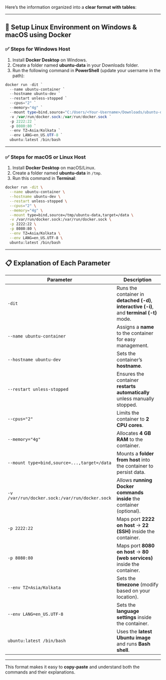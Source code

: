 Here’s the information organized into a **clear format with tables**:

---

## 🐧 **Setup Linux Environment on Windows & macOS using Docker**

### ✅ **Steps for Windows Host**

1. Install **Docker Desktop** on Windows.
2. Create a folder named **ubuntu-data** in your Downloads folder.
3. Run the following command in **PowerShell** (update your username in the path):

```powershell
docker run -dit `
  --name ubuntu-container `
  --hostname ubuntu-dev `
  --restart unless-stopped `
  --cpus="2" `
  --memory="4g" `
  --mount type=bind,source="C:/Users/<Your-Username>/Downloads/ubuntu-data",target=/data `
  -v /var/run/docker.sock:/var/run/docker.sock `
  -p 2222:22 `
  -p 8080:80 `
  --env TZ=Asia/Kolkata `
  --env LANG=en_US.UTF-8 `
  ubuntu:latest /bin/bash
```

---

### ✅ **Steps for macOS or Linux Host**

1. Install **Docker Desktop** on macOS/Linux.
2. Create a folder named **ubuntu-data** in `/tmp`.
3. Run this command in **Terminal**:

```bash
docker run -dit \
  --name ubuntu-container \
  --hostname ubuntu-dev \
  --restart unless-stopped \
  --cpus="2" \
  --memory="4g" \
  --mount type=bind,source=/tmp/ubuntu-data,target=/data \
  -v /var/run/docker.sock:/var/run/docker.sock \
  -p 2222:22 \
  -p 8080:80 \
  --env TZ=Asia/Kolkata \
  --env LANG=en_US.UTF-8 \
  ubuntu:latest /bin/bash
```

---

## 📋 **Explanation of Each Parameter**

| **Parameter**                                  | **Description**                                                                            |
| ---------------------------------------------- | ------------------------------------------------------------------------------------------ |
| `-dit`                                         | Runs the container in **detached (-d)**, **interactive (-i)**, and **terminal (-t)** mode. |
| `--name ubuntu-container`                      | Assigns a **name** to the container for easy management.                                   |
| `--hostname ubuntu-dev`                        | Sets the container’s **hostname**.                                                         |
| `--restart unless-stopped`                     | Ensures the container **restarts automatically** unless manually stopped.                  |
| `--cpus="2"`                                   | Limits the container to **2 CPU cores**.                                                   |
| `--memory="4g"`                                | Allocates **4 GB RAM** to the container.                                                   |
| `--mount type=bind,source=...,target=/data`    | Mounts a **folder from host** into the container to persist data.                          |
| `-v /var/run/docker.sock:/var/run/docker.sock` | Allows **running Docker commands inside** the container (optional).                        |
| `-p 2222:22`                                   | Maps port **2222 on host** → **22 (SSH)** inside the container.                            |
| `-p 8080:80`                                   | Maps port **8080 on host** → **80 (web services)** inside the container.                   |
| `--env TZ=Asia/Kolkata`                        | Sets the **timezone** (modify based on your location).                                     |
| `--env LANG=en_US.UTF-8`                       | Sets the **language settings** inside the container.                                       |
| `ubuntu:latest /bin/bash`                      | Uses the **latest Ubuntu image** and runs **Bash shell**.                                  |

---

This format makes it easy to **copy-paste** and understand both the commands and their explanations.
